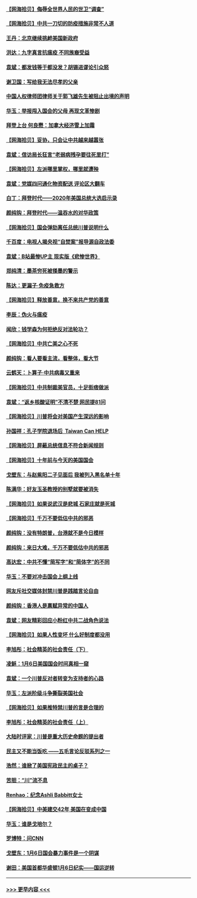 #### [【网海拾贝】侮辱全世界人民的世卫“调查”](../pages/nsc993/n12727884.md?t=02030451) 
#### [【网海拾贝】中共一刀切的防疫措施非常不人道](../pages/nsc993/n12724879.md?t=02030451) 
#### [王丹：北京继续挑衅美国新政府](../pages/nsc993/n12722456.md?t=02030451) 
#### [洪达：九字真言抗瘟疫 不同族裔受益](../pages/nsc993/n12722448.md?t=02030451) 
#### [袁斌：都发钱等于都没发？胡锡进谬论引众怒](../pages/nsc993/n12722393.md?t=02030451) 
#### [谢卫国：写给我无法尽孝的父亲](../pages/nsc993/n12720325.md?t=02030451) 
#### [中国人权律师团律师关于郭飞雄先生被阻止出境的声明](../pages/nsc993/n12720203.md?t=02030451) 
#### [华玉：举报闯入国会的父母 再现文革惨剧](../pages/nsc993/n12719070.md?t=02030451) 
#### [拜登上台 何良懋：加拿大经济雪上加霜](../pages/nsc993/n12718943.md?t=02030451) 
#### [【网海拾贝】妥协，只会让中共越来越嚣张](../pages/nsc993/n12717392.md?t=02030451) 
#### [袁斌：信访局长狂言“老弱病残孕要往死里打”](../pages/nsc993/n12717343.md?t=02030451) 
#### [【网海拾贝】左派哪里掌权，哪里就遭殃](../pages/nsc993/n12715009.md?t=02030451) 
#### [袁斌：党媒四问通化物资配送 评论区大翻车](../pages/nsc993/n12714950.md?t=02030451) 
#### [白丁：拜登时代——2020年美国总统大选启示录](../pages/nsc993/n12714920.md?t=02030451) 
#### [颜纯钩：拜登时代——温吞水的对华政策](../pages/nsc993/n12713245.md?t=02030451) 
#### [【网海拾贝】国会弹劾离任总统川普说明什么](../pages/nsc993/n12712816.md?t=02030451) 
#### [千百度：电视人揭央视“自焚案”报导源自政法委](../pages/nsc993/n12709760.md?t=02030451) 
#### [袁斌：B站最惨UP主 现实版《悲惨世界》](../pages/nsc993/n12709686.md?t=02030451) 
#### [郑纯清：墨茶穷死被搽墨的警示](../pages/nsc993/n12709262.md?t=02030451) 
#### [陈达：更漏子·免疫急救方](../pages/nsc993/n12709244.md?t=02030451) 
#### [【网海拾贝】释放善意，换不来共产党的善意](../pages/nsc993/n12708361.md?t=02030451) 
#### [李辰：伪火与瘟疫](../pages/nsc993/n12707981.md?t=02030451) 
#### [闻欣：钱学森为何拒绝反对法轮功？](../pages/nsc993/n12707407.md?t=02030451) 
#### [【网海拾贝】中共亡美之心不死](../pages/nsc993/n12707621.md?t=02030451) 
#### [颜纯钩：看人要看主流，看整体，看大节](../pages/nsc993/n12707536.md?t=02030451) 
#### [云鹤天：卜算子‧中共病毒又重来](../pages/nsc993/n12707408.md?t=02030451) 
#### [【网海拾贝】中共制裁美官员，十足街痞做派](../pages/nsc993/n12705115.md?t=02030451) 
#### [袁斌：“返乡核酸证明”不清不楚 网民提81问](../pages/nsc993/n12704982.md?t=02030451) 
#### [【网海拾贝】川普将会对美国产生深远的影响](../pages/nsc993/n12703045.md?t=02030451) 
#### [孙国祥：孔子学院退场后  Taiwan Can HELP](../pages/nsc993/n12702430.md?t=02030451) 
#### [【网海拾贝】屏蔽总统信息不符合新闻规则](../pages/nsc993/n12699998.md?t=02030451) 
#### [【网海拾贝】十年前与今天的美国国会](../pages/nsc993/n12696993.md?t=02030451) 
#### [戈壁东：与赵紫阳二子见面后 我被列入黑名单十年](../pages/nsc993/n12696215.md?t=02030451) 
#### [陈满华：好友玉圣教授的别墅就要被消失](../pages/nsc993/n12695411.md?t=02030451) 
#### [【网海拾贝】如果说武汉是悲城 石家庄就是死城](../pages/nsc993/n12694589.md?t=02030451) 
#### [【网海拾贝】千万不要低估中共的邪恶](../pages/nsc993/n12692771.md?t=02030451) 
#### [颜纯钩：没有特朗普，台港就不是今日模样](../pages/nsc993/n12692678.md?t=02030451) 
#### [颜纯钩：来日大难，千万不要低估中共的邪恶](../pages/nsc993/n12692080.md?t=02030451) 
#### [高达宏：中共不懂“简写字”和“简体字”的不同](../pages/nsc993/n12692068.md?t=02030451) 
#### [华玉：不要对冲击国会上纲上线](../pages/nsc993/n12689948.md?t=02030451) 
#### [网友斥社交媒体封禁川普是践踏言论自由](../pages/nsc993/n12687482.md?t=02030451) 
#### [颜纯钩：香港人是禀赋异常的中国人](../pages/nsc993/n12685142.md?t=02030451) 
#### [袁斌：网友精彩回应小粉红中共二战角色说法](../pages/nsc993/n12684994.md?t=02030451) 
#### [【网海拾贝】如果人性变坏 什么好制度都没用](../pages/nsc993/n12683000.md?t=02030451) 
#### [李旭彤：社会精英的社会责任（下）](../pages/nsc993/n12680604.md?t=02030451) 
#### [凌稣：1月6日美国国会时间真相一窥](../pages/nsc993/n12682780.md?t=02030451) 
#### [袁斌：一个川普反对者转变为支持者的心路](../pages/nsc993/n12682700.md?t=02030451) 
#### [华玉：左派阶级斗争撕裂美国社会](../pages/nsc993/n12681226.md?t=02030451) 
#### [【网海拾贝】如果推特禁川普的言是合理的](../pages/nsc993/n12681232.md?t=02030451) 
#### [李旭彤：社会精英的社会责任（上）](../pages/nsc993/n12680501.md?t=02030451) 
#### [大陆时评家：川普是重大历史命题的提出者](../pages/nsc993/n12679904.md?t=02030451) 
#### [民主又不能当饭吃 ——五毛言论反驳系列之一](../pages/nsc993/n12679877.md?t=02030451) 
#### [浩然：谁掀了美国宪政民主的桌子？](../pages/nsc993/n12679850.md?t=02030451) 
#### [苦胆：“川”流不息](../pages/nsc993/n12678388.md?t=02030451) 
#### [Renhao：纪念Ashli Babbitt女士](../pages/nsc993/n12678359.md?t=02030451) 
#### [【网海拾贝】中美建交42年 美国在变成中国](../pages/nsc993/n12678324.md?t=02030451) 
#### [华玉：谁是戈培尔？](../pages/nsc993/n12677515.md?t=02030451) 
#### [罗博特：问CNN](../pages/nsc993/n12677172.md?t=02030451) 
#### [戈壁东：1月6日国会暴力事件是一个阴谋](../pages/nsc993/n12674639.md?t=02030451) 
#### [谢田：美国首都华盛顿1月6日纪实——国运逆转](../pages/nsc993/n12673190.md?t=02030451) 

----
#### [ >>> 更早内容 <<< ](../indexes/nsc993-earlier.md)
